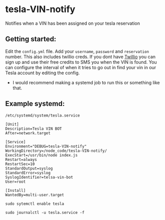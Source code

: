 # tesla-VIN-notify
Notifies when a VIN has been assigned on your tesla reservation

## Getting started:
Edit the `config.yml` file. Add your `username`, `password` and `reservation` number. This also includes twillio creds. If you dont have [Twillio](https://www.twilio.com/) you can sign up and use their free credits to SMS you when the VIN is found. You can configure the interval of when it tries to go out in find your vin in our Tesla account by editing the config.

- I would recommend making a systemd job to run this or something like that.


## Example systemd:
`/etc/systemd/system/tesla.service`
```
[Unit]
Description=Tesla VIN BOT
After=network.target

[Service]
Environment="DEBUG=tesla-VIN-notify"
WorkingDirectory=/node_code/tesla-VIN-notify/
ExecStart=/usr/bin/node index.js
Restart=always
RestartSec=10
StandardOutput=syslog
StandardError=syslog
SyslogIdentifier=telsa-vin-bot
User=root

[Install]
WantedBy=multi-user.target
```

`sudo sytemctl enable tesla`

`sudo journalctl -u tesla.service -f`
